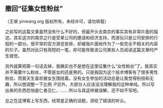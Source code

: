 

## 撤回“征集女性粉丝”

（王垠 yinwang.org 版权所有，未经许可，请勿转载）

之前写的这篇文章虽然没有什么不好的，但最开头去南京的事实具有非常片面的描述。其实这次的南京之行是受某公司的邀请和经济支持，而游玩只是公司安排的行程的一部分。很平常的官方游览安排，却被我片面地作为了一些完全不相关的内容的引子。虽然对此只有简短的一笔，却可能导致该公司某些人员阅读这篇文章时产生错觉。

另外就算把第一句话去掉，我确实也不是想在这里征集什么“女性粉丝”了。我其实并不需要什么粉丝，不管是女的还是男的。只是我因为这个技术博客有了很多男性粉丝，而我天生喜欢被女生围绕着。没有女生参加的活动总是让我觉得别扭和无趣，所以想调整一下比例 :P另外，大部分人应该没法理解我的这种单纯，所以写出来的东西恐怕是仁者见仁，…… 所以与其这样被误解，还不如不写吧。

总之在这博客上写东西，经常是正确的话题，讲给了错误的听众。

